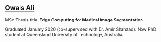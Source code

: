 ## [Owais Ali](https://www.linkedin.com/in/owais-ali-45a958b4/)

MSc Thesis title:
**Edge Computing for Medical Image Segmentation**

Graduated January 2020 (co-supervised with Dr. Amir Shahzad). Now PhD student at Queensland University of Technology, Australia.